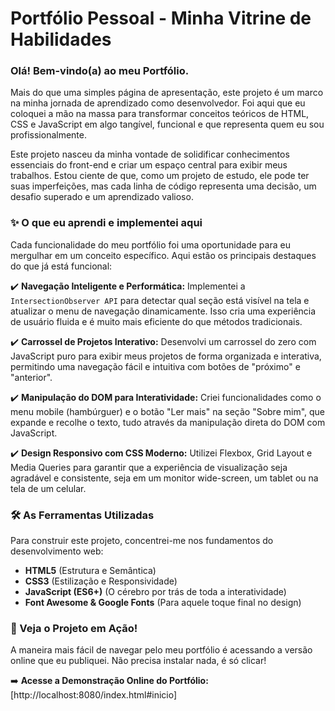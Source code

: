 # Portfólio Pessoal - Minha Vitrine de Habilidades

### Olá! Bem-vindo(a) ao meu Portfólio.

Mais do que uma simples página de apresentação, este projeto é um marco na minha jornada de aprendizado como desenvolvedor. Foi aqui que eu coloquei a mão na massa para transformar conceitos teóricos de HTML, CSS e JavaScript em algo tangível, funcional e que representa quem eu sou profissionalmente.

Este projeto nasceu da minha vontade de solidificar conhecimentos essenciais do front-end e criar um espaço central para exibir meus trabalhos. Estou ciente de que, como um projeto de estudo, ele pode ter suas imperfeições, mas cada linha de código representa uma decisão, um desafio superado e um aprendizado valioso.

### ✨ O que eu aprendi e implementei aqui

Cada funcionalidade do meu portfólio foi uma oportunidade para eu mergulhar em um conceito específico. Aqui estão os principais destaques do que já está funcional:

✔️ **Navegação Inteligente e Performática:**
Implementei a `IntersectionObserver API` para detectar qual seção está visível na tela e atualizar o menu de navegação dinamicamente. Isso cria uma experiência de usuário fluida e é muito mais eficiente do que métodos tradicionais.

✔️ **Carrossel de Projetos Interativo:**
Desenvolvi um carrossel do zero com JavaScript puro para exibir meus projetos de forma organizada e interativa, permitindo uma navegação fácil e intuitiva com botões de "próximo" e "anterior".

✔️ **Manipulação do DOM para Interatividade:**
Criei funcionalidades como o menu mobile (hambúrguer) e o botão "Ler mais" na seção "Sobre mim", que expande e recolhe o texto, tudo através da manipulação direta do DOM com JavaScript.

✔️ **Design Responsivo com CSS Moderno:**
Utilizei Flexbox, Grid Layout e Media Queries para garantir que a experiência de visualização seja agradável e consistente, seja em um monitor wide-screen, um tablet ou na tela de um celular.

### 🛠️ As Ferramentas Utilizadas

Para construir este projeto, concentrei-me nos fundamentos do desenvolvimento web:

* **HTML5** (Estrutura e Semântica)
* **CSS3** (Estilização e Responsividade)
* **JavaScript (ES6+)** (O cérebro por trás de toda a interatividade)
* **Font Awesome & Google Fonts** (Para aquele toque final no design)

### 🚀 Veja o Projeto em Ação!

A maneira mais fácil de navegar pelo meu portfólio é acessando a versão online que eu publiquei. Não precisa instalar nada, é só clicar!

➡️ **Acesse a Demonstração Online do Portfólio:**
[http://localhost:8080/index.html#inicio]


